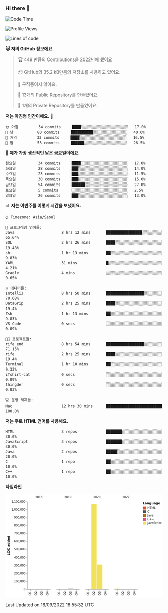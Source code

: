 ### Hi there 👋

<!--
**otm0937/otm0937** is a ✨ _special_ ✨ repository because its `README.md` (this file) appears on your GitHub profile.

Here are some ideas to get you started:

- 🔭 I’m currently working on ...
- 🌱 I’m currently learning ...
- 👯 I’m looking to collaborate on ...
- 🤔 I’m looking for help with ...
- 💬 Ask me about ...
- 📫 How to reach me: ...
- 😄 Pronouns: ...
- ⚡ Fun fact: ...
-->

  <!--START_SECTION:waka-->
![Code Time](http://img.shields.io/badge/Code%20Time-385%20hrs%2040%20mins-blue)

![Profile Views](http://img.shields.io/badge/Profile%20Views-0-blue)

![Lines of code](https://img.shields.io/badge/%EC%A0%80%EB%8A%94%20%EC%97%AC%ED%83%9C%EA%B9%8C%EC%A7%80%20-1%20Million%20%EC%A4%84%EC%9D%98%20%EC%BD%94%EB%93%9C%EB%A5%BC%20%EC%9E%91%EC%84%B1%ED%96%88%EC%96%B4%EC%9A%94.-blue)

**🐱 저의 GitHub 정보에요.** 

> 🏆 449 만큼의 Contributions을 2022년에 했어요
 > 
> 📦 GitHub의 35.2 kB만큼의 저장소를 사용하고 있어요. 
 > 
> 🚫 구직중이지 않아요.
 > 
> 📜 13개의 Public Repository를 만들었어요. 
 > 
> 🔑 1개의 Private Repository를 만들었어요. 
 > 
**저는 아침형 인간이에요. 🐤** 

```text
🌞 아침         34 commits     ████░░░░░░░░░░░░░░░░░░░░░   17.0% 
🌆 낮　         80 commits     ██████████░░░░░░░░░░░░░░░   40.0% 
🌃 저녁         33 commits     ████░░░░░░░░░░░░░░░░░░░░░   16.5% 
🌙 밤　         53 commits     ██████░░░░░░░░░░░░░░░░░░░   26.5%

```
📅 **제가 가장 생산적인 날은 금요일이에요.** 

```text
월요일          34 commits     ████░░░░░░░░░░░░░░░░░░░░░   17.0% 
화요일          28 commits     ███░░░░░░░░░░░░░░░░░░░░░░   14.0% 
수요일          23 commits     ███░░░░░░░░░░░░░░░░░░░░░░   11.5% 
목요일          30 commits     ███░░░░░░░░░░░░░░░░░░░░░░   15.0% 
금요일          54 commits     ██████░░░░░░░░░░░░░░░░░░░   27.0% 
토요일          5 commits      ░░░░░░░░░░░░░░░░░░░░░░░░░   2.5% 
일요일          26 commits     ███░░░░░░░░░░░░░░░░░░░░░░   13.0%

```


📊 **저는 이번주를 이렇게 시간을 보냈어요.** 

```text
⌚︎ Timezone: Asia/Seoul

💬 프로그래밍 언어들: 
Java                     8 hrs 12 mins       ████████████████░░░░░░░░░   65.64% 
SQL                      2 hrs 26 mins       ████░░░░░░░░░░░░░░░░░░░░░   19.48% 
sh                       1 hr 13 mins        ██░░░░░░░░░░░░░░░░░░░░░░░   9.83% 
YAML                     31 mins             █░░░░░░░░░░░░░░░░░░░░░░░░   4.21% 
Gradle                   4 mins              ░░░░░░░░░░░░░░░░░░░░░░░░░   0.65%

🔥 에디터들: 
IntelliJ                 8 hrs 50 mins       █████████████████░░░░░░░░   70.68% 
DataGrip                 2 hrs 25 mins       ████░░░░░░░░░░░░░░░░░░░░░   19.4% 
Zsh                      1 hr 13 mins        ██░░░░░░░░░░░░░░░░░░░░░░░   9.83% 
VS Code                  0 secs              ░░░░░░░░░░░░░░░░░░░░░░░░░   0.09%

🐱‍💻 프로젝트들: 
rife_end                 8 hrs 54 mins       █████████████████░░░░░░░░   71.15% 
rife                     2 hrs 25 mins       ████░░░░░░░░░░░░░░░░░░░░░   19.4% 
Terminal                 1 hr 10 mins        ██░░░░░░░░░░░░░░░░░░░░░░░   9.33% 
iTshirt-cat              0 secs              ░░░░░░░░░░░░░░░░░░░░░░░░░   0.09% 
thingder                 0 secs              ░░░░░░░░░░░░░░░░░░░░░░░░░   0.03%

💻 운영 체제들: 
Mac                      12 hrs 30 mins      █████████████████████████   100.0%

```

**저는 주로 HTML 언어를 사용해요.** 

```text
HTML                     3 repos             ███████░░░░░░░░░░░░░░░░░░   30.0% 
JavaScript               3 repos             ███████░░░░░░░░░░░░░░░░░░   30.0% 
Java                     2 repos             █████░░░░░░░░░░░░░░░░░░░░   20.0% 
C                        1 repo              ██░░░░░░░░░░░░░░░░░░░░░░░   10.0% 
C++                      1 repo              ██░░░░░░░░░░░░░░░░░░░░░░░   10.0%

```


**타임라인**

![Chart not found](https://raw.githubusercontent.com/otm0937/otm0937/main/charts/bar_graph.png) 


 Last Updated on 16/09/2022 18:55:32 UTC
<!--END_SECTION:waka-->
